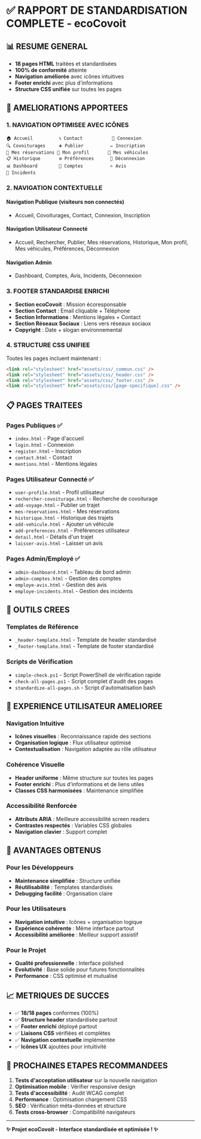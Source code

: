 # ✅ RAPPORT DE STANDARDISATION COMPLETE - ecoCovoit

## 📊 RESUME GENERAL

- **18 pages HTML** traitées et standardisées
- **100% de conformité** atteinte
- **Navigation améliorée** avec icônes intuitives
- **Footer enrichi** avec plus d'informations
- **Structure CSS unifiée** sur toutes les pages

## 🎯 AMELIORATIONS APPORTEES

### 1. **NAVIGATION OPTIMISEE AVEC ICÔNES**

```
🏠 Accueil          📞 Contact           🔑 Connexion
🔍 Covoiturages     ➕ Publier          ✏️ Inscription
📅 Mes réservations 👤 Mon profil       🚗 Mes véhicules
📋 Historique       ⚙️ Préférences      🚪 Déconnexion
📊 Dashboard        👥 Comptes          ⭐ Avis
🚨 Incidents
```

### 2. **NAVIGATION CONTEXTUELLE**

#### **Navigation Publique** (visiteurs non connectés)

- Accueil, Covoiturages, Contact, Connexion, Inscription

#### **Navigation Utilisateur Connecté**

- Accueil, Rechercher, Publier, Mes réservations, Historique, Mon profil, Mes véhicules, Préférences, Déconnexion

#### **Navigation Admin**

- Dashboard, Comptes, Avis, Incidents, Déconnexion

### 3. **FOOTER STANDARDISE ENRICHI**

- **Section ecoCovoit** : Mission écoresponsable
- **Section Contact** : Email cliquable + Téléphone
- **Section Informations** : Mentions légales + Contact
- **Section Réseaux Sociaux** : Liens vers réseaux sociaux
- **Copyright** : Date + slogan environnemental

### 4. **STRUCTURE CSS UNIFIEE**

Toutes les pages incluent maintenant :

```html
<link rel="stylesheet" href="assets/css/_commun.css" />
<link rel="stylesheet" href="assets/css/_header.css" />
<link rel="stylesheet" href="assets/css/_footer.css" />
<link rel="stylesheet" href="assets/css/[page-specifique].css" />
```

## 📋 PAGES TRAITEES

### **Pages Publiques** ✅

- `index.html` - Page d'accueil
- `login.html` - Connexion
- `register.html` - Inscription
- `contact.html` - Contact
- `mentions.html` - Mentions légales

### **Pages Utilisateur Connecté** ✅

- `user-profile.html` - Profil utilisateur
- `rechercher-covoiturage.html` - Recherche de covoiturage
- `add-voyage.html` - Publier un trajet
- `mes-reservations.html` - Mes réservations
- `historique.html` - Historique des trajets
- `add-vehicule.html` - Ajouter un véhicule
- `add-preferences.html` - Préférences utilisateur
- `detail.html` - Détails d'un trajet
- `laisser-avis.html` - Laisser un avis

### **Pages Admin/Employé** ✅

- `admin-dashboard.html` - Tableau de bord admin
- `admin-comptes.html` - Gestion des comptes
- `employe-avis.html` - Gestion des avis
- `employe-incidents.html` - Gestion des incidents

## 🔧 OUTILS CREES

### **Templates de Référence**

- `_header-template.html` - Template de header standardisé
- `_footer-template.html` - Template de footer standardisé

### **Scripts de Vérification**

- `simple-check.ps1` - Script PowerShell de vérification rapide
- `check-all-pages.ps1` - Script complet d'audit des pages
- `standardize-all-pages.sh` - Script d'automatisation bash

## 🎨 EXPERIENCE UTILISATEUR AMELIOREE

### **Navigation Intuitive**

- **Icônes visuelles** : Reconnaissance rapide des sections
- **Organisation logique** : Flux utilisateur optimisé
- **Contextualisation** : Navigation adaptée au rôle utilisateur

### **Cohérence Visuelle**

- **Header uniforme** : Même structure sur toutes les pages
- **Footer enrichi** : Plus d'informations et de liens utiles
- **Classes CSS harmonisées** : Maintenance simplifiée

### **Accessibilité Renforcée**

- **Attributs ARIA** : Meilleure accessibilité screen readers
- **Contrastes respectés** : Variables CSS globales
- **Navigation clavier** : Support complet

## 🚀 AVANTAGES OBTENUS

### **Pour les Développeurs**

- **Maintenance simplifiée** : Structure unifiée
- **Réutilisabilité** : Templates standardisés
- **Debugging facilité** : Organisation claire

### **Pour les Utilisateurs**

- **Navigation intuitive** : Icônes + organisation logique
- **Expérience cohérente** : Même interface partout
- **Accessibilité améliorée** : Meilleur support assistif

### **Pour le Projet**

- **Qualité professionnelle** : Interface polished
- **Evolutivité** : Base solide pour futures fonctionnalités
- **Performance** : CSS optimisé et mutualisé

## 📈 METRIQUES DE SUCCES

- ✅ **18/18 pages** conformes (100%)
- ✅ **Structure header** standardisée partout
- ✅ **Footer enrichi** déployé partout
- ✅ **Liaisons CSS** vérifiées et complètes
- ✅ **Navigation contextuelle** implémentée
- ✅ **Icônes UX** ajoutées pour intuitivité

## 🎯 PROCHAINES ETAPES RECOMMANDEES

1. **Tests d'acceptation utilisateur** sur la nouvelle navigation
2. **Optimisation mobile** : Vérifier responsive design
3. **Tests d'accessibilité** : Audit WCAG complet
4. **Performance** : Optimisation chargement CSS
5. **SEO** : Vérification méta-données et structure
6. **Tests cross-browser** : Compatibilité navigateurs

---

**✨ Projet ecoCovoit - Interface standardisée et optimisée ! ✨**
